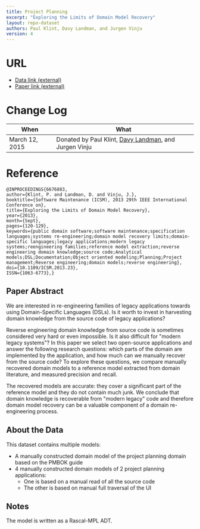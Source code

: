 ```yaml
---
title: Project Planning
excerpt: "Exploring the Limits of Domain Model Recovery"
layout: repo-dataset
authors: Paul Klint, Davy Landman, and Jurgen Vinju
version: 4
---
```



# URL

* [Data link (external)](http://homepages.cwi.nl/~landman/icsm2013/)
* [Paper link (external)](http://ieeexplore.ieee.org/xpl/articleDetails.jsp?arnumber=6676883)

# Change Log

When | What
---- | ----
March 12, 2015 | Donated by Paul Klint, [Davy Landman](mailto:davy.landman@gmail.com), and Jurgen Vinju

# Reference
```
@INPROCEEDINGS{6676883,
author={Klint, P. and Landman, D. and Vinju, J.},
booktitle={Software Maintenance (ICSM), 2013 29th IEEE International Conference on},
title={Exploring the Limits of Domain Model Recovery},
year={2013},
month={Sept},
pages={120-129},
keywords={public domain software;software maintenance;specification languages;systems re-engineering;domain model recovery limits;domain-specific languages;legacy applications;modern legacy systems;reengineering families;reference model extraction;reverse engineering domain knowledge;source code;Analytical models;DSL;Documentation;Object oriented modeling;Planning;Project management;Reverse engineering;domain models;reverse engineering},
doi={10.1109/ICSM.2013.23},
ISSN={1063-6773},}
```

## Paper Abstract
We are interested in re-engineering families of legacy applications towards
using Domain-Specific Languages (DSLs). Is it worth to invest in harvesting
domain knowledge from the source code of legacy applications?

Reverse engineering domain knowledge from source code is sometimes
considered very hard or even impossible. Is it also difficult for "modern
legacy systems"? In this paper we select two open-source applications and
answer the following research questions: which parts of the domain are
implemented by the application, and how much can we manually recover from
the source code? To explore these questions, we compare manually recovered
domain models to a reference model extracted from domain literature, and
measured precision and recall.

The recovered models are accurate: they cover a significant part of the
reference model and they do not contain much junk. We conclude that domain
knowledge is recoverable from "modern legacy" code and therefore domain
model recovery can be a valuable component of a domain re-engineering
process.

## About the Data

This dataset contains multiple models:

+ A manually constructed domain model of the project planning domain based on
  the PMBOK guide
+ 4 manually constructed domain models of 2 project planning applications:
  + One is based on a manual read of all the source code
  + The other is based on manual full traversal of the UI

## Notes
The model is written as a Rascal-MPL ADT.
